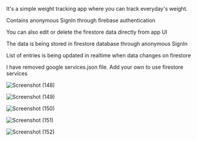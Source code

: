It's a simple weight tracking app where you can track everyday's weight. 


Contains anonymous SignIn through firebase authentication


You can also edit or delete the firestore data directly from app UI


The data is being stored in firestore database through anonymous SignIn



List of entries is being updated in realtime when data changes on firestore


I have removed google services.json file. Add your own to use firestore services


![Screenshot (148)](https://user-images.githubusercontent.com/72517135/219284087-df2302c3-d0de-4cb8-b013-a62322e93287.png)




![Screenshot (149)](https://user-images.githubusercontent.com/72517135/219284119-9410f2e9-0f01-4bf6-ab53-82cc0d966a04.png)




![Screenshot (150)](https://user-images.githubusercontent.com/72517135/219284131-70ba0c8c-38f1-43b9-940c-6ad65236270c.png)




![Screenshot (151)](https://user-images.githubusercontent.com/72517135/219284678-15525e77-88ea-49d1-b248-eb1f8a994a52.png)





![Screenshot (152)](https://user-images.githubusercontent.com/72517135/219284692-2959b630-dac5-4e11-abd4-8bd9e444a6da.png)
